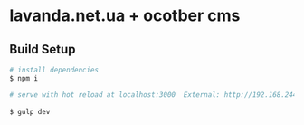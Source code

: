 # lavanda.net.ua + ocotber cms

## Build Setup

``` bash
# install dependencies
$ npm i

# serve with hot reload at localhost:3000  External: http://192.168.244.198:3000
 
$ gulp dev

```

